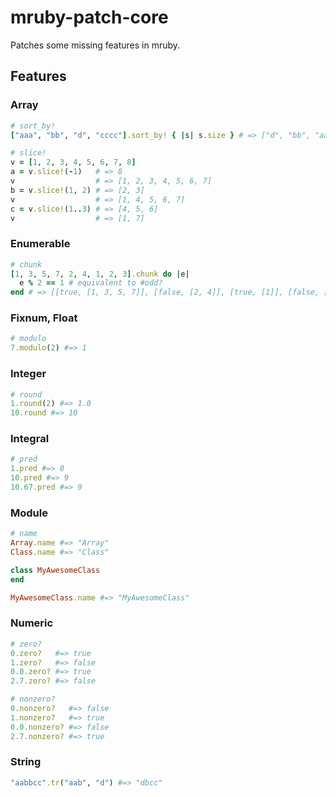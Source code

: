 mruby-patch-core
=================

Patches some missing features in mruby.

## Features
### Array
```ruby
# sort_by!
["aaa", "bb", "d", "cccc"].sort_by! { |s| s.size } # => ["d", "bb", "aaa", "dddd"]

# slice!
v = [1, 2, 3, 4, 5, 6, 7, 8]
a = v.slice!(-1)   # => 8
v                  # => [1, 2, 3, 4, 5, 6, 7]
b = v.slice!(1, 2) # => [2, 3] 
v                  # => [1, 4, 5, 6, 7]
c = v.slice!(1..3) # => [4, 5, 6]
v                  # => [1, 7]
```

### Enumerable
```ruby
# chunk
[1, 3, 5, 7, 2, 4, 1, 2, 3].chunk do |e|
  e % 2 == 1 # equivalent to #odd?
end # => [[true, [1, 3, 5, 7]], [false, [2, 4]], [true, [1]], [false, [2]], [true, [3]]]
```

### Fixnum, Float
```ruby
# modulo
7.modulo(2) #=> 1
```

### Integer
```ruby
# round
1.round(2) #=> 1.0
10.round #=> 10
```

### Integral
```ruby
# pred
1.pred #=> 0
10.pred #=> 9
10.67.pred #=> 9
```

### Module
```ruby
# name
Array.name #=> "Array"
Class.name #=> "Class"

class MyAwesomeClass 
end

MyAwesomeClass.name #=> "MyAwesomeClass"
```

### Numeric
```ruby
# zero?
0.zero?   #=> true
1.zero?   #=> false
0.0.zero? #=> true
2.7.zero? #=> false

# nonzero?
0.nonzero?   #=> false
1.nonzero?   #=> true
0.0.nonzero? #=> false
2.7.nonzero? #=> true
```

### String
```ruby
"aabbcc".tr("aab", "d") #=> "dbcc"
```
